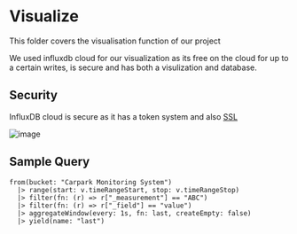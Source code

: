 # Visualize
This folder covers the visualisation function of our project

We used influxdb cloud for our visualization as its free on the cloud for up to a certain writes, is secure and has both a visulization and database.

## Security
InfluxDB cloud is secure as it has a token system and also [SSL](https://docs.influxdata.com/influxdb/v2.1/security/enable-tls/)

![image](https://user-images.githubusercontent.com/74981128/150627787-9d2fa4bb-8e19-4699-9829-d0dbc3ca2859.png)

## Sample Query
```
from(bucket: "Carpark Monitoring System")
  |> range(start: v.timeRangeStart, stop: v.timeRangeStop)
  |> filter(fn: (r) => r["_measurement"] == "ABC")
  |> filter(fn: (r) => r["_field"] == "value")
  |> aggregateWindow(every: 1s, fn: last, createEmpty: false)
  |> yield(name: "last")
```
